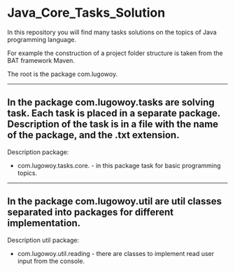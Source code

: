 # Java_Core_Tasks_Solution
In this repository you will find many tasks solutions  on the topics of Java programming language.

For example the construction of a project folder structure is taken from the BAT framework Maven.

The root is the package com.lugowoy.

------------------------------------
In the package com.lugowoy.tasks are solving task.
Each task is placed in a separate package.
Description of the task is in a file with the name of the package, and the .txt extension.
--------------------

Description package:
- com.lugowoy.tasks.core. - in this package task for basic programming topics.

-----------------------------------------------------------------------------------------------------
In the package com.lugowoy.util are util classes separated into packages for different implementation.
--------------------
Description util package:
- com.lugowoy.util.reading - there are classes to implement read user input from the console.
